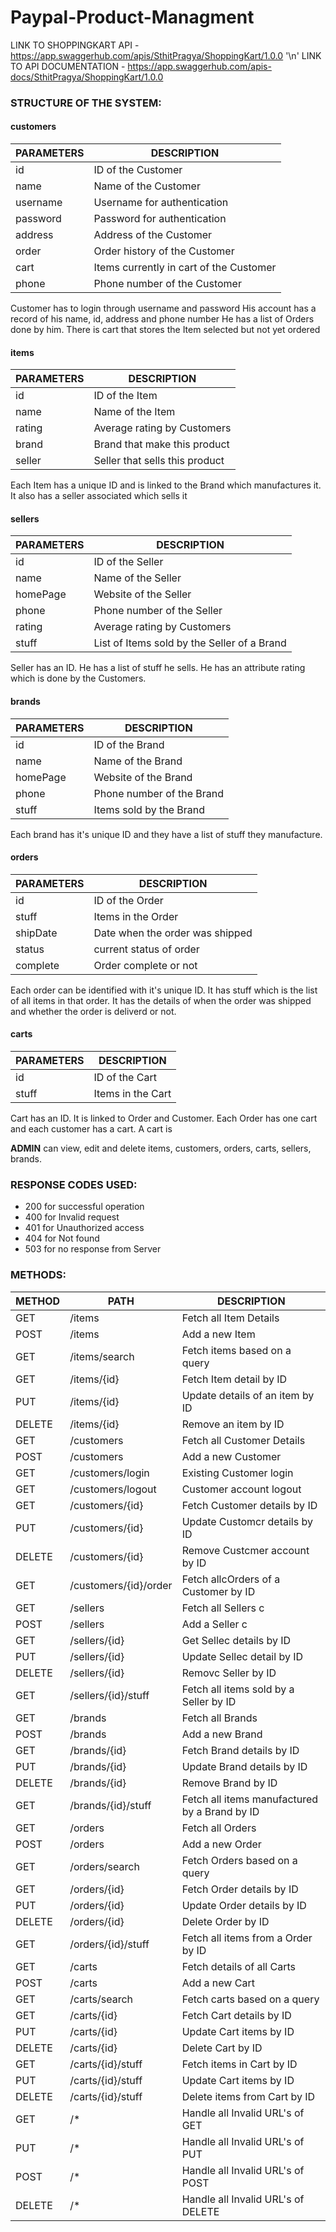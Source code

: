 # Paypal-Product-Managment

LINK TO SHOPPINGKART API - https://app.swaggerhub.com/apis/SthitPragya/ShoppingKart/1.0.0
'\n' LINK TO API DOCUMENTATION - https://app.swaggerhub.com/apis-docs/SthitPragya/ShoppingKart/1.0.0

### STRUCTURE OF THE SYSTEM:

#### customers

| PARAMETERS | DESCRIPTION |
| ------------- | ------------- |
| id | ID of the Customer |
| name | Name of the Customer |
| username | Username for authentication |
| password | Password for authentication |
| address | Address of the Customer |
| order | Order history of the Customer |
| cart | Items currently in cart of the Customer |
| phone | Phone number of the Customer |


Customer has to login through username and password
His account has a record of his name, id, address and phone number
He has a list of Orders done by him.
There is cart that stores the Item selected but not yet ordered


#### items

| PARAMETERS | DESCRIPTION |
| ------------- | ------------- |
| id | ID of the Item |
| name | Name of the Item |
| rating | Average rating by Customers |
| brand | Brand that make this product |
| seller | Seller that sells this product |


Each Item has a unique ID and is linked to the Brand which manufactures it.
It also has a seller associated which sells it


#### sellers

| PARAMETERS | DESCRIPTION |
| ------------- | ------------- |
| id | ID of the Seller |
| name | Name of the Seller |
| homePage | Website of the Seller |
| phone | Phone number of the Seller |
| rating | Average rating by Customers |
| stuff | List of Items sold by the Seller of a Brand |


Seller has an ID. He has a list of stuff he sells. He has an attribute rating which is done by the Customers.


#### brands

| PARAMETERS | DESCRIPTION |
| ------------- | ------------- |
| id | ID of the Brand |
| name | Name of the Brand |
| homePage | Website of the Brand |
| phone | Phone number of the Brand |
| stuff | Items sold by the Brand |


Each brand has it's unique ID and they have a list of stuff they manufacture.


#### orders

| PARAMETERS | DESCRIPTION |
| ------------- | ------------- |
| id | ID of the Order |
| stuff | Items in the Order |
| shipDate | Date when the order was shipped |
| status | current status of order |
| complete | Order complete or not |


Each order can be identified with it's unique ID. It has stuff which is the list of all items in that order. It has the details of when the order was shipped and whether the order is deliverd or not.


#### carts

| PARAMETERS | DESCRIPTION |
| ------------- | ------------- |
| id | ID of the Cart |
| stuff | Items in the Cart |


Cart has an ID. It is linked to Order and Customer. Each Order has one cart and each customer has a cart. A cart is


**ADMIN** can view, edit and delete items, customers, orders, carts, sellers, brands. 

### RESPONSE CODES USED:

- 200 for successful operation
- 400 for Invalid request
- 401 for Unauthorized access
- 404 for Not found
- 503 for no response from Server


### METHODS:

| METHOD  | PATH | DESCRIPTION |
| ------------- | ------------- | --------- |
| GET  | /items  | Fetch all Item Details |
| POST  | /items  | Add a new Item |
| GET  | /items/search  | Fetch items based on a query |
| GET  | /items/{id}  | Fetch Item detail by ID |
| PUT  | /items/{id}  | Update details of an item by ID |
| DELETE  | /items/{id}  | Remove an item by ID |
| GET  | /customers  | Fetch all Customer Details |
| POST  | /customers  | Add a new Customer |
| GET  | /customers/login  | Existing Customer login |
| GET  | /customers/logout  | Customer account logout |
| GET  | /customers/{id}  | Fetch Customer details by ID |
| PUT  | /customers/{id}  | Update Customcr details by ID |
| DELETE  | /customers/{id}  | Remove Custcmer account by ID |
| GET | /customers/{id}/order | Fetch allcOrders of a Customer by ID |
| GET  | /sellers  | Fetch all Sellers c
| POST  | /sellers  | Add a Seller c
| GET  | /sellers/{id}  | Get Sellec details by ID |
| PUT  | /sellers/{id}  | Update Sellec detail by ID |
| DELETE  | /sellers/{id}  | Removc Seller by ID |
| GET | /sellers/{id}/stuff | Fetch all items sold by a Seller by ID |
| GET  | /brands  | Fetch all Brands |
| POST  | /brands  | Add a new Brand |
| GET  | /brands/{id}  | Fetch Brand details by ID |
| PUT  | /brands/{id}  | Update Brand details by ID |
| DELETE  | /brands/{id}  | Remove Brand by ID |
| GET | /brands/{id}/stuff | Fetch all items manufactured by a Brand by ID |
| GET  | /orders  | Fetch all Orders |
| POST  | /orders  | Add a new Order |
| GET  | /orders/search  | Fetch Orders based on a query |
| GET  | /orders/{id}  | Fetch Order details by ID |
| PUT  | /orders/{id}  | Update Order details by ID |
| DELETE  | /orders/{id}  | Delete Order by ID |
| GET | /orders/{id}/stuff | Fetch all items from a Order by ID |
| GET | /carts | Fetch details of all Carts |
| POST | /carts | Add a new Cart |
| GET | /carts/search | Fetch carts based on a query |
| GET | /carts/{id} | Fetch Cart details by ID |
| PUT | /carts/{id} | Update Cart items by ID |
| DELETE | /carts/{id} | Delete Cart by ID |
| GET | /carts/{id}/stuff | Fetch items in Cart by ID |
| PUT | /carts/{id}/stuff | Update Cart items by ID |
| DELETE | /carts/{id}/stuff | Delete items from Cart by ID |
| GET | /* | Handle all Invalid URL's of GET|
| PUT | /* | Handle all Invalid URL's of PUT |
| POST | /* | Handle all Invalid URL's of POST |
| DELETE | /* | Handle all Invalid URL's of DELETE |
